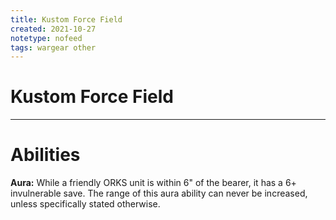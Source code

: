 ```yaml
---
title: Kustom Force Field
created: 2021-10-27
notetype: nofeed
tags: wargear other
---
```


# Kustom Force Field

---

# Abilities

**Aura:** While a friendly ORKS unit is within 6" of the bearer, it has a 6+ invulnerable save. The range of this aura ability can never be increased, unless specifically stated otherwise.